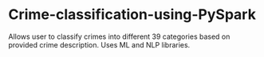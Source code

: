 # Crime-classification-using-PySpark

Allows user to classify crimes into different 39 categories based on provided crime description. Uses ML and NLP libraries.
